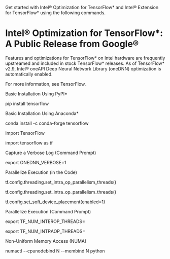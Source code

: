 Get started with Intel® Optimization for TensorFlow* and Intel® Extension for TensorFlow* using the following commands.

# Intel® Optimization for TensorFlow*: A Public Release from Google®
Features and optimizations for TensorFlow* on Intel hardware are frequently upstreamed and included in stock TensorFlow* releases. As of TensorFlow* v2.9, Intel® oneAPI Deep Neural Network Library (oneDNN) optimization is automatically enabled.

For more information, see TensorFlow.

Basic Installation Using PyPI*

pip install tensorflow

Basic Installation Using Anaconda*

conda install -c conda-forge tensorflow

Import TensorFlow

import tensorflow as tf

Capture a Verbose Log (Command Prompt)

export ONEDNN_VERBOSE=1

Parallelize Execution (in the Code)

tf.config.threading.set_intra_op_parallelism_threads()

tf.config.threading.set_intra_op_parallelism_threads()

tf.config.set_soft_device_placement(enabled=1)

Parallelize Execution (Command Prompt)

export TF_NUM_INTEROP_THREADS=<number of physical cores per socket>

export TF_NUM_INTRAOP_THREADS=<number of sockets>

Non-Uniform Memory Access (NUMA)

numactl --cpunodebind N --membind N python <script>

Enable bf16 Training

from tensorflow.keras import mixed_precision

policy = mixed_precision.Policy('mixed_bfloat16')

mixed_precision.set_global_policy(policy)



Intel® Optimization for TensorFlow*: A Public Release from Intel®
In addition to the performance tuning options listed under the Google® public release, the Intel® public release offers OpenMP* optimizations for further performance enhancements.

For additional installation methods, see the Intel® Optimization for TensorFlow* Installation Guide.

For more information about performance, see Maximize TensorFlow* Performance on CPU.

Basic Installation Using PyPI*

pip install intel-tensorflow

Basic Installation Using Anaconda*

conda install tensorflow (Linux/MacOS)

conda install tensorflow-mkl (Windows)

Import TensorFlow

Import tensorflow as tf

Capture a Verbose Log (Command Prompt)

export ONEDNN_VERBOSE=1

Parallelize Execution (in the Code)

tf.config.threading.set_intra_op_parallelism_threads()

tf.config.threading.set_intra_op_parallelism_threads()

tf.config.set_soft_device_placement(enabled=1)

Parallelize Execution (Command Prompt)

export TF_NUM_INTEROP_THREADS=<number of physical cores per socket>

export TF_NUM_INTRAOP_THREADS=<number of sockets>

Non-Uniform Memory Access (NUMA)

numactl --cpunodebind N --membind N python <script>

Enable bf16 Training

from tensorflow.keras import mixed_precision

policy = mixed_precision.Policy('mixed_bfloat16')

mixed_precision.set_global_policy(policy)

Set the Maximum Number of Threads (Command Prompt)

export OMP_NUM_THREADS=num physical cores

Bind OpenMP Threads to Physical Processing Units

export KMP_AFFINITY=granularity=fine,compact,1,0

Set a Wait Time (ms) After Completing the Execution of a Parallel Region Before Sleeping

export KMP_BLOCKTIME=<time>

Recommended to be to 0 for CNN or 1 for non-CNN (user should verify empirically)

Print an OpenMP Runtime Library Env Variables During Execution

export KMP_SETTINGS=TRUE



Intel® Extension for TensorFlow*
This extension provides the most up-to-date features and optimizations on Intel® hardware, most of which will eventually be upstreamed to stock TensorFlow* releases. Additionally, while users can get many optimization benefits by default without needing an additional set up, Intel® Extension for TensorFlow* provides further tuning and custom operations to boost performance even more.

For additional installation methods, see the Intel® Extension for TensorFlow* Installation Guide.

For more information, see Intel® Extension for TensorFlow*.

Basic GPU Installation using PyPI

pip install --upgrade intel-extension-for-tensorflow[gpu]

Import Intel Extension for TensorFlow

import intel_extension_for_tensorflow as itex

Get an XPU Back End Type

itex.get_backend()

Toggle a GPU Back End (in the Code): Set by Default

itex.set_backend(‘GPU’)

Toggle a GPU Back End (Command Prompt): Set by Default

Export ITEX_XPU_BACKEND="GPU"

Advanced Automatic Mixed Precision (in the Code): A Basic Configuration with Improved Inference Speed with Reduced Memory Consumption

auto_mixed_precision_options = itex.AutoMixedPrecisionOptions()



auto_mixed_precision_options.data_type = itex.BFLOAT16 # or itex.FLOAT16

Advanced Automatic Mixed Precision (Command Prompt): A Basic Configuration with Improved Inference Speed with Reduced Memory Consumption

export ITEX_AUTO_MIXED_PRECISION=1 

export ITEX_AUTO_MIXED_PRECISION_DATA_TYPE="BFLOAT16" # or "FLOAT16"

Customized AdamW Optimizer (in the Code)

itex.ops.AdamWithWeightDecayOptimizer(

    weight_decay_rate=0.001,

    learning_rate=0.001, beta_1=0.9,

    beta_2=0.999,

    epsilon=1e-07, name='Adam',

    exclude_from_weight_decay=["LayerNorm",

    "layer_norm", "bias"], **kwargs

)



Customized Layer Normalization (in the Code)

itex.ops.LayerNormalization(

    axis=-1, epsilon=0.001, center=True,

    scale=True,

    beta_initializer='zeros',

    gamma_initializer='ones',

    beta_regularizer=None,

    gamma_regularizer=None,

    beta_constraint=None,

    gamma_constraint=None, **kwargs

)

Customized GELU (in the Code)

itex.ops.gelu(

    features, approximate=False, name=None

)

Customized LSTM (in the Code)

itex.ops.ItexLSTM(

    200, activation='tanh',

    recurrent_activation='sigmoid',

    use_bias=True,

    kernel_initializer='glorot_uniform',

    recurrent_initializer='orthogonal',

    bias_initializer='zeros', **kwargs

)



For more information and support, or to report any issues, see:

Intel® Extension for TensorFlow* Issues on GitHub*

TensorFlow* Issues on GitHub

Intel® AI Analytics Toolkit Forum



Sign up and try this extension for free using Intel® Developer Cloud for oneAPI.
